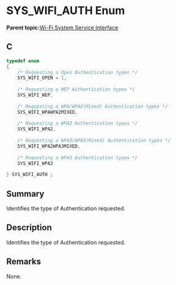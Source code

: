 # SYS\_WIFI\_AUTH Enum

**Parent topic:**[Wi-Fi System Service Interface](GUID-B9C73D51-5039-4573-A452-176603C18703.md)

## C

```c
typedef enum
{
    /* Requesting a Open Authentication types */
    SYS_WIFI_OPEN = 1,
    
    /* Requesting a WEP Authentication types */
    SYS_WIFI_WEP,
    
    /* Requesting a WPA/WPA2(Mixed) Authentication types */
    SYS_WIFI_WPAWPA2MIXED,
    
    /* Requesting a WPA2 Authentication types */
    SYS_WIFI_WPA2,
    
    /* Requesting a WPA2/WPA3(Mixed) Authentication types */
    SYS_WIFI_WPA2WPA3MIXED,
    
    /* Requesting a WPA3 Authentication types */
    SYS_WIFI_WPA3
    
} SYS_WIFI_AUTH ;

```

## Summary

Identifies the type of Authentication requested.

## Description

Identifies the type of Authentication requested.

## Remarks

None.

